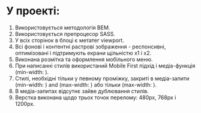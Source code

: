 # У проекті:

1. Використовується методологія BEM.
2. Використовується препроцесор SASS.
3. У всіх сторінок в блоці <head> є метатег viewport.
4. Всі фонові і контентні растрові зображення - респонсивні, оптимізовані і підтримують екрани щільністю x1 і x2.
5. Виконана розмітка та оформлення мобільного меню.
6. При написанні стилів використаний Mobile First підхід і медіа-функція (min-width: ).
7. Стилі, необхідні тільки у певному проміжку, закриті в медіа-запити (min-width: ) and (max-width: ) або тільки (max-width: ).
8. В медіа-запитах відсутнє зайве дублювання стилів.
9. Верстка виконана щодо трьох точок перелому: 480px, 768px і 1200px.
